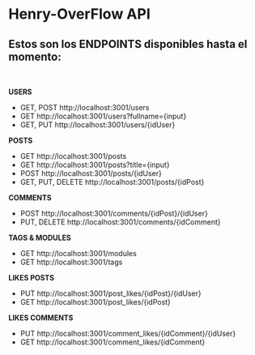 # Henry-OverFlow API

## Estos son los ENDPOINTS disponibles hasta el momento:
<br/>

__USERS__

  - GET, POST http://localhost:3001/users
  - GET http://localhost:3001/users?fullname={input}
  - GET, PUT http://localhost:3001/users/{idUser}

__POSTS__

  - GET http://localhost:3001/posts
  - GET http://localhost:3001/posts?title={input}
  - POST http://localhost:3001/posts/{idUser}
  - GET, PUT, DELETE http://localhost:3001/posts/{idPost}
  
__COMMENTS__

  - POST http://localhost:3001/comments/{idPost}/{idUser}
  - PUT, DELETE http://localhost:3001/comments/{idComment}

__TAGS & MODULES__

  - GET http://localhost:3001/modules
  - GET http://localhost:3001/tags

__LIKES POSTS__
  - PUT http://localhost:3001/post_likes/{idPost}/{idUser}
  - GET http://localhost:3001/post_likes/{idPost}

__LIKES COMMENTS__
  - PUT http://localhost:3001/comment_likes/{idComment}/{idUser}
  - GET http://localhost:3001/comment_likes/{idComment}
